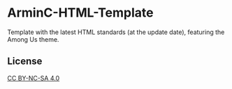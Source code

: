 # ArminC-HTML-Template
Template with the latest HTML standards (at the update date), featuring the Among Us theme.

## License
[CC BY-NC-SA 4.0](https://creativecommons.org/licenses/by-nc-sa/4.0/)